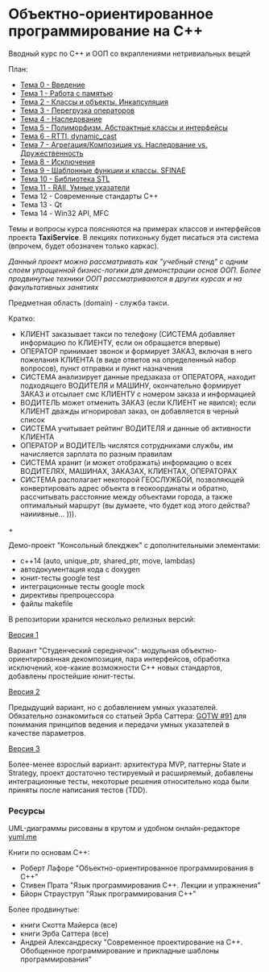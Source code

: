 # Объектно-ориентированное программирование на С++
Вводный курс по C++ и ООП со вкраплениями нетривиальных вещей

План:
* [Тема 0 - Введение](https://github.com/ar1st0crat/CppCourse/tree/master/Lectures/Lec00%20-%20Intro)
* [Тема 1 - Работа с памятью](https://github.com/ar1st0crat/CppCourse/tree/master/Lectures/Lec01%20-%20Memory%20management)
* [Тема 2 - Классы и объекты. Инкапсуляция](https://github.com/ar1st0crat/CppCourse/tree/master/Lectures/Lec02%20-%20Classes,%20Objects,%20Encapsulation)
* [Тема 3 - Перегрузка операторов](https://github.com/ar1st0crat/CppCourse/tree/master/Lectures/Lec03%20-%20Operator%20Overloading)
* [Тема 4 - Наследование](https://github.com/ar1st0crat/CppCourse/tree/master/Lectures/Lec04%20-%20Inheritance)
* [Тема 5 - Полиморфизм. Абстрактные классы и интерфейсы](https://github.com/ar1st0crat/CppCourse/tree/master/Lectures/Lec05%20-%20Polymorphism,%20Interfaces)
* [Тема 6 - RTTI, dynamic_cast](https://github.com/ar1st0crat/CppCourse/tree/master/Lectures/Lec06%20-%20Dynamic%20casts,%20RTTI)
* [Тема 7 - Агрегация/Композиция vs. Наследование vs. Дружественность](https://github.com/ar1st0crat/CppCourse/tree/master/Lectures/Lec07%20-%20Composition%20over%20Inheritance%20and%20Friends)
* [Тема 8 - Исключения](https://github.com/ar1st0crat/CppCourse/tree/master/Lectures/Lec08%20-%20Exceptions)
* [Тема 9 - Шаблонные функции и классы. SFINAE](https://github.com/ar1st0crat/CppCourse/tree/master/Lectures/Lec09%20-%20Templates)
* [Тема 10 - Библиотека STL](https://github.com/ar1st0crat/CppCourse/tree/master/Lectures/Lec10%20-%20STL)
* [Тема 11 - RAII. Умные указатели](https://github.com/ar1st0crat/CppCourse/tree/master/Lectures/Lec11%20-%20RAII,%20Smart%20Pointers)
* Тема 12 - Современные стандарты С++
* Тема 13 - Qt
* Тема 14 - Win32 API, MFC


Темы и вопросы курса поясняются на примерах классов и интерфейсов проекта **TaxiService**. В лекциях потихоньку будет писаться эта система (впрочем, будет обозначен только каркас).

*Данный проект можно рассматривать как "учебный стенд" с одним слоем упрощенной бизнес-логики для демонстрации основ ООП. Более продвинутые техники ООП рассматриваются в других курсах и на факультативных занятиях*

Предметная область (domain) - служба такси.

Кратко:

- КЛИЕНТ заказывает такси по телефону (СИСТЕМА добавляет информацию по КЛИЕНТУ, если он обращается впервые)
- ОПЕРАТОР принимает звонок и формирует ЗАКАЗ, включая в него пожелания КЛИЕНТА (в виде ответов на определенный набор вопросов), пункт отправки и пункт назначения
- СИСТЕМА анализирует данные предзаказа от ОПЕРАТОРА, находит подходящего ВОДИТЕЛЯ и МАШИНУ, окончательно формирует ЗАКАЗ и отсылает смс КЛИЕНТУ с номером заказа и информацией
- ВОДИТЕЛЬ может отменить ЗАКАЗ (если КЛИЕНТ не явился); если КЛИЕНТ дважды игнорировал заказ, он добавляется в черный список
- СИСТЕМА учитывает рейтинг ВОДИТЕЛЯ и данные об активности КЛИЕНТА
- ОПЕРАТОР и ВОДИТЕЛЬ числятся сотрудниками службы, им начисляется зарплата по разным правилам
- СИСТЕМА хранит (и может отображать) информацию о всех ВОДИТЕЛЯХ, МАШИНАХ, ЗАКАЗАХ, КЛИЕНТАХ, ОПЕРАТОРАХ
- СИСТЕМА располагает некоторой ГЕОСЛУЖБОЙ, позволяющей конвертировать адрес объекта в геокоординаты и обратно, рассчитывать расстояние между объектами города, а также оптимальный маршрут (вы думаете, что будет код этого действа? наииивные... ))).


&#43;

Демо-проект "Консольный блекджек" с дополнительными элементами:
- с++14 (auto, unique_ptr, shared_ptr, move, lambdas)
- автодокументация кода с doxygen
- юнит-тесты google test
- интеграционные тесты google mock
- директивы препроцессора
- файлы makefile


В репозитории хранится несколько релизных версий:


[Версия 1](https://github.com/ar1st0crat/CppCourse/releases/tag/'demo_ver1')

Вариант "Студенческий середнячок": модульная объектно-ориентированная декомпозиция, пара интерфейсов, обработка исключений, кое-какие возможности С++ новых стандартов, добавлены простейшие юнит-тесты.

[Версия 2](https://github.com/ar1st0crat/CppCourse/releases/tag/'demo_ver2')

Предыдущий вариант, но с добавлением умных указателей. Обязательно ознакомиться со статьей Эрба Саттера: [GOTW #91](https://herbsutter.com/2013/06/05/gotw-91-solution-smart-pointer-parameters/) для понимания принципов ведения и передачи умных указателей в качестве параметров.

[Версия 3](https://github.com/ar1st0crat/CppCourse/tree/master/DemoProject)

Более-менее взрослый вариант: архитектура MVP, паттерны State и Strategy, проект достаточно тестируемый и расширяемый, добавлены интеграционные тесты, некоторые решения относительно кода были приняты после написания тестов (TDD).


### Ресурсы

UML-диаграммы рисованы в крутом и удобном онлайн-редакторе [yuml.me](https://yuml.me/)

Книги по основам С++:
- Роберт Лафоре "Объектно-ориентированное программирования в С++"
- Стивен Прата "Язык программирования С++. Лекции и упражнения"
- Бйорн Страуструп "Язык программирования С++"

Более продвинутые:
- книги Скотта Майерса (все)
- книги Эрба Саттера (все)
- Андрей Александреску "Современное проектирование на С++. Обобщенное программирование и прикладные шаблоны программирования"
